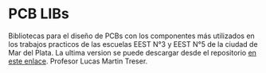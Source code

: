 # PCB LIBs
Bibliotecas para el diseño de PCBs con los componentes más utilizados en los trabajos practicos de las escuelas EEST N°3 y EEST N°5 de la ciudad de Mar del Plata.
La ultima version se puede descargar desde el repositorio [en este enlace](https://github.com/lmtreser/pcb_libs/).
Profesor Lucas Martin Treser.
